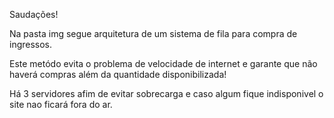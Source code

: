Saudações!

Na pasta img segue arquitetura de um sistema de fila para compra de ingressos.

Este metódo evita o problema de velocidade de internet e garante que não haverá compras além da quantidade disponibilizada!

Há 3 servidores afim de evitar sobrecarga e caso algum fique indisponivel o site nao ficará fora do ar.